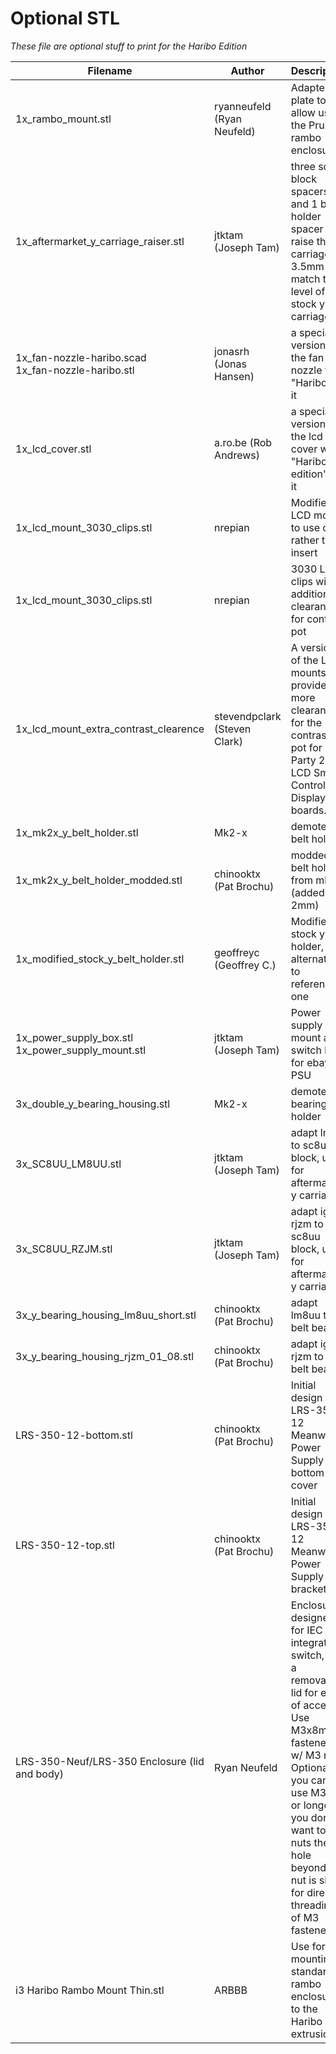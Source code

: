 # Optional STL

_These file are optional stuff to print for the Haribo Edition_

|Filename|Author|Description|
|-----|-----|-----|
|1x_rambo_mount.stl|ryanneufeld (Ryan Neufeld)|Adapter plate to allow using the Prusa rambo enclosure.|
|1x_aftermarket_y_carriage_raiser.stl|jtktam (Joseph Tam)|three sc8uu block spacers and 1 belt holder spacer to raise the y carriage by 3.5mm to match the level of the stock y carriage|
|1x_fan-nozzle-haribo.scad<br/>1x_fan-nozzle-haribo.stl|jonasrh (Jonas Hansen)|a special version of the fan nozzle with "Haribo" on it|
|1x_lcd_cover.stl|a.ro.be (Rob Andrews)|a special version of the lcd cover with "Haribo edition" on it|
|1x_lcd_mount_3030_clips.stl|nrepian|Modified LCD mount to use clips, rather than insert|
|1x_lcd_mount_3030_clips.stl|nrepian|3030 LCD clips with additional clearance for contrast pot|
|1x_lcd_mount_extra_contrast_clearence|stevendpclark (Steven Clark)|A version of the LCD mounts that provide more clearance for the contrast pot for 3rd Party 2004 LCD Smart Controller Display boards.|
|1x_mk2x_y_belt_holder.stl|Mk2-x|demoted y belt holder|
|1x_mk2x_y_belt_holder_modded.stl|chinooktx (Pat Brochu)|modded y belt holder from mk2x (added 2mm)|
|1x_modified_stock_y_belt_holder.stl|geoffreyc (Geoffrey C.)|Modified stock y belt holder, alternative to reference one|
|1x_power_supply_box.stl<br/>1x_power_supply_mount.stl|jtktam (Joseph Tam)|Power supply mount and switch box for ebay PSU|
|3x_double_y_bearing_housing.stl|Mk2-x|demoted y bearing holder|
|3x_SC8UU_LM8UU.stl|jtktam (Joseph Tam)|adapt lm8u to sc8uu block, use for aftermarket y carriage|
|3x_SC8UU_RZJM.stl|jtktam (Joseph Tam)|adapt igus rjzm to sc8uu block, use for aftermarket y carriage|
|3x_y_bearing_housing_lm8uu_short.stl|chinooktx (Pat Brochu)|adapt lm8uu to y belt bearing|
|3x_y_bearing_housing_rjzm_01_08.stl|chinooktx (Pat Brochu)|adapt igus rjzm to y belt bearing|
|LRS-350-12-bottom.stl|chinooktx (Pat Brochu)|Initial design for LRS-350-12 Meanwell Power Supply bottom cover|
|LRS-350-12-top.stl|chinooktx (Pat Brochu)|Initial design for LRS-350-12 Meanwell Power Supply top bracket|
|LRS-350-Neuf/LRS-350 Enclosure (lid and body) | Ryan Neufeld | Enclosure designed for IEC with integrated switch, and a removable lid for ease of access. Use M3x8mm fasteners w/ M3 nuts. Optionally you can use M3x10 or longer if you don't want to use nuts the hole beyond the nut is sized for direct threading of M3 fasteners.| 
|i3 Haribo Rambo Mount Thin.stl|ARBBB|Use for mounting standard rambo enclosure to the Haribo extrusions.|
